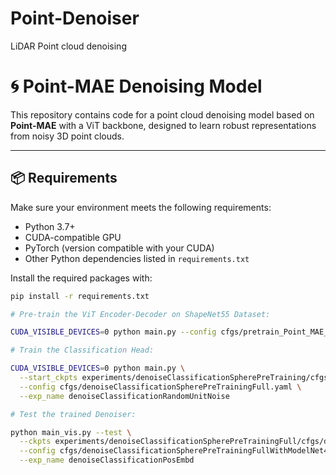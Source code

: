 # Point-Denoiser
LiDAR Point cloud denoising

# 🌀 Point-MAE Denoising Model

This repository contains code for a point cloud denoising model based on **Point-MAE** with a ViT backbone, designed to learn robust representations from noisy 3D point clouds.

---

## 📦 Requirements

Make sure your environment meets the following requirements:

- Python 3.7+
- CUDA-compatible GPU
- PyTorch (version compatible with your CUDA)
- Other Python dependencies listed in `requirements.txt`

Install the required packages with:

```bash
pip install -r requirements.txt

# Pre-train the ViT Encoder-Decoder on ShapeNet55 Dataset:

CUDA_VISIBLE_DEVICES=0 python main.py --config cfgs/pretrain_Point_MAE_ViT.yaml --exp_name pretrain_ViT_Transformer

# Train the Classification Head:

CUDA_VISIBLE_DEVICES=0 python main.py \
  --start_ckpts experiments/denoiseClassificationSpherePreTraining/cfgs/denoiseClassificationSpherePreTraining/ckpt-last.pth \
  --config cfgs/denoiseClassificationSpherePreTrainingFull.yaml \
  --exp_name denoiseClassificationRandomUnitNoise

# Test the trained Denoiser:

python main_vis.py --test \
  --ckpts experiments/denoiseClassificationSpherePreTrainingFull/cfgs/denoiseClassificationPosEmbd/ckpt-last.pth \
  --config cfgs/denoiseClassificationSpherePreTrainingFullWithModelNet40.yaml \
  --exp_name denoiseClassificationPosEmbd





